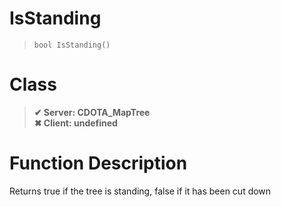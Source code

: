 # IsStanding
> `bool IsStanding()`
# Class
> __✔ Server: CDOTA_MapTree__  
> __✖ Client: undefined__  
# Function Description
Returns true if the tree is standing, false if it has been cut down
